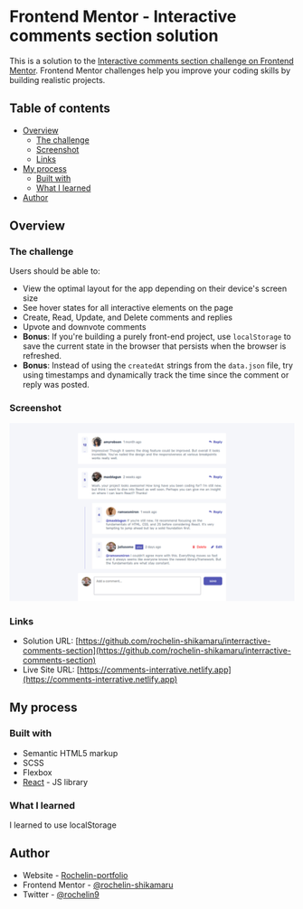 # Frontend Mentor - Interactive comments section solution

This is a solution to the [Interactive comments section challenge on Frontend Mentor](https://www.frontendmentor.io/challenges/interactive-comments-section-iG1RugEG9). Frontend Mentor challenges help you improve your coding skills by building realistic projects. 

## Table of contents

- [Overview](#overview)
  - [The challenge](#the-challenge)
  - [Screenshot](#screenshot)
  - [Links](#links)
- [My process](#my-process)
  - [Built with](#built-with)
  - [What I learned](#what-i-learned)
- [Author](#author)


## Overview

### The challenge

Users should be able to:

- View the optimal layout for the app depending on their device's screen size
- See hover states for all interactive elements on the page
- Create, Read, Update, and Delete comments and replies
- Upvote and downvote comments
- **Bonus**: If you're building a purely front-end project, use `localStorage` to save the current state in the browser that persists when the browser is refreshed.
- **Bonus**: Instead of using the `createdAt` strings from the `data.json` file, try using timestamps and dynamically track the time since the comment or reply was posted.

### Screenshot

![](./public/images/comments.png)


### Links

- Solution URL: [https://github.com/rochelin-shikamaru/interractive-comments-section](https://github.com/rochelin-shikamaru/interractive-comments-section)
- Live Site URL: [https://comments-interrative.netlify.app](https://comments-interrative.netlify.app)

## My process

### Built with

- Semantic HTML5 markup
- SCSS
- Flexbox
- [React](https://reactjs.org/) - JS library




### What I learned

I learned to use localStorage

## Author

- Website - [Rochelin-portfolio](https://rochelin-portfolio.netlify.app)
- Frontend Mentor - [@rochelin-shikamaru](https://www.frontendmentor.io/profile/rochelin-shikamaru)
- Twitter - [@rochelin9](https://twitter.com/rochelin9)
